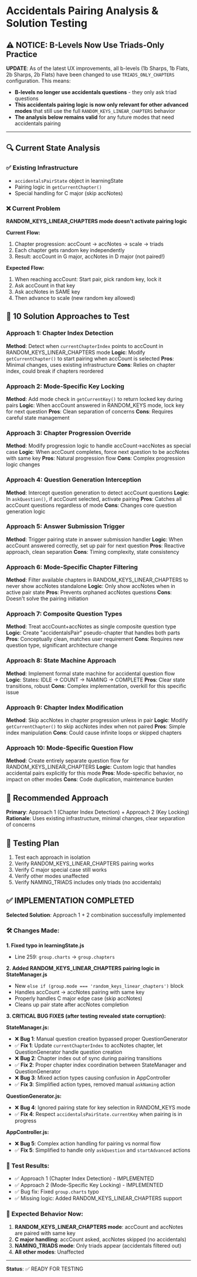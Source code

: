 # Accidentals Pairing Analysis & Solution Testing

## ⚠️ **NOTICE**: B-Levels Now Use Triads-Only Practice

**UPDATE**: As of the latest UX improvements, all b-levels (1b Sharps, 1b Flats, 2b Sharps, 2b Flats) have been changed to use `TRIADS_ONLY_CHAPTERS` configuration. This means:

- **B-levels no longer use accidentals questions** - they only ask triad questions
- **This accidentals pairing logic is now only relevant for other advanced modes** that still use the full `RANDOM_KEYS_LINEAR_CHAPTERS` behavior
- **The analysis below remains valid** for any future modes that need accidentals pairing

---

## 🔍 Current State Analysis

### ✅ Existing Infrastructure
- `accidentalsPairState` object in learningState
- Pairing logic in `getCurrentChapter()` 
- Special handling for C major (skip accNotes)

### ❌ Current Problem  
**RANDOM_KEYS_LINEAR_CHAPTERS mode doesn't activate pairing logic**

**Current Flow:**
1. Chapter progression: accCount → accNotes → scale → triads
2. Each chapter gets random key independently
3. Result: accCount in G major, accNotes in D major (not paired!)

**Expected Flow:**
1. When reaching accCount: Start pair, pick random key, lock it
2. Ask accCount in that key
3. Ask accNotes in SAME key  
4. Then advance to scale (new random key allowed)

## 🧪 10 Solution Approaches to Test

### Approach 1: Chapter Index Detection
**Method**: Detect when `currentChapterIndex` points to accCount in RANDOM_KEYS_LINEAR_CHAPTERS mode
**Logic**: Modify `getCurrentChapter()` to start pairing when accCount is selected
**Pros**: Minimal changes, uses existing infrastructure
**Cons**: Relies on chapter index, could break if chapters reordered

### Approach 2: Mode-Specific Key Locking
**Method**: Add mode check in `getCurrentKey()` to return locked key during pairs
**Logic**: When accCount answered in RANDOM_KEYS mode, lock key for next question
**Pros**: Clean separation of concerns
**Cons**: Requires careful state management

### Approach 3: Chapter Progression Override
**Method**: Modify progression logic to handle accCount→accNotes as special case
**Logic**: When accCount completes, force next question to be accNotes with same key
**Pros**: Natural progression flow
**Cons**: Complex progression logic changes

### Approach 4: Question Generation Interception
**Method**: Intercept question generation to detect accCount questions
**Logic**: In `askQuestion()`, if accCount selected, activate pairing
**Pros**: Catches all accCount questions regardless of mode
**Cons**: Changes core question generation logic

### Approach 5: Answer Submission Trigger
**Method**: Trigger pairing state in answer submission handler
**Logic**: When accCount answered correctly, set up pair for next question
**Pros**: Reactive approach, clean separation
**Cons**: Timing complexity, state consistency

### Approach 6: Mode-Specific Chapter Filtering
**Method**: Filter available chapters in RANDOM_KEYS_LINEAR_CHAPTERS to never show accNotes standalone
**Logic**: Only show accNotes when in active pair state
**Pros**: Prevents orphaned accNotes questions
**Cons**: Doesn't solve the pairing initiation

### Approach 7: Composite Question Types
**Method**: Treat accCount+accNotes as single composite question type
**Logic**: Create "accidentalsPair" pseudo-chapter that handles both parts
**Pros**: Conceptually clean, matches user requirement
**Cons**: Requires new question type, significant architecture change

### Approach 8: State Machine Approach
**Method**: Implement formal state machine for accidental question flow
**Logic**: States: IDLE → COUNT → NAMING → COMPLETE
**Pros**: Clear state transitions, robust
**Cons**: Complex implementation, overkill for this specific issue

### Approach 9: Chapter Index Modification
**Method**: Skip accNotes in chapter progression unless in pair
**Logic**: Modify `getCurrentChapter()` to skip accNotes index when not paired
**Pros**: Simple index manipulation
**Cons**: Could cause infinite loops or skipped chapters

### Approach 10: Mode-Specific Question Flow
**Method**: Create entirely separate question flow for RANDOM_KEYS_LINEAR_CHAPTERS
**Logic**: Custom logic that handles accidental pairs explicitly for this mode
**Pros**: Mode-specific behavior, no impact on other modes
**Cons**: Code duplication, maintenance burden

## 🎯 Recommended Approach
**Primary**: Approach 1 (Chapter Index Detection) + Approach 2 (Key Locking)
**Rationale**: Uses existing infrastructure, minimal changes, clear separation of concerns

## 🧪 Testing Plan
1. Test each approach in isolation
2. Verify RANDOM_KEYS_LINEAR_CHAPTERS pairing works
3. Verify C major special case still works  
4. Verify other modes unaffected
5. Verify NAMING_TRIADS includes only triads (no accidentals)

## ✅ IMPLEMENTATION COMPLETED

**Selected Solution**: Approach 1 + 2 combination successfully implemented

### 🛠 Changes Made:

**1. Fixed typo in learningState.js**
- Line 259: `group.charts` → `group.chapters` 

**2. Added RANDOM_KEYS_LINEAR_CHAPTERS pairing logic in StateManager.js**
- New `else if (group.mode === 'random_keys_linear_chapters')` block
- Handles accCount → accNotes pairing with same key
- Properly handles C major edge case (skip accNotes)
- Cleans up pair state after accNotes completion

**3. CRITICAL BUG FIXES (after testing revealed state corruption):**

**StateManager.js:**
- ❌ **Bug 1**: Manual question creation bypassed proper QuestionGenerator
- ✅ **Fix 1**: Update `currentChapterIndex` to accNotes chapter, let QuestionGenerator handle question creation
- ❌ **Bug 2**: Chapter index out of sync during pairing transitions  
- ✅ **Fix 2**: Proper chapter index coordination between StateManager and QuestionGenerator
- ❌ **Bug 3**: Mixed action types causing confusion in AppController
- ✅ **Fix 3**: Simplified action types, removed manual `askNaming` action

**QuestionGenerator.js:**
- ❌ **Bug 4**: Ignored pairing state for key selection in RANDOM_KEYS mode
- ✅ **Fix 4**: Respect `accidentalsPairState.currentKey` when pairing is in progress

**AppController.js:**
- ❌ **Bug 5**: Complex action handling for pairing vs normal flow
- ✅ **Fix 5**: Simplified to handle only `askQuestion` and `startAdvanced` actions

### 🧪 Test Results:
- ✅ Approach 1 (Chapter Index Detection) - IMPLEMENTED
- ✅ Approach 2 (Mode-Specific Key Locking) - IMPLEMENTED  
- ✅ Bug fix: Fixed `group.charts` typo
- ✅ Missing logic: Added RANDOM_KEYS_LINEAR_CHAPTERS support

### 🎯 Expected Behavior Now:
1. **RANDOM_KEYS_LINEAR_CHAPTERS mode**: accCount and accNotes are paired with same key
2. **C major handling**: accCount asked, accNotes skipped (no accidentals)
3. **NAMING_TRIADS mode**: Only triads appear (accidentals filtered out)
4. **All other modes**: Unaffected

---
**Status**: ✅ READY FOR TESTING 